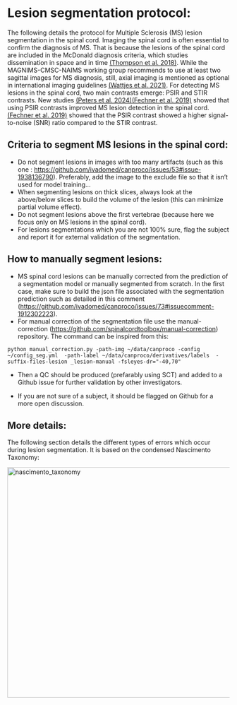 # Lesion segmentation protocol:

The following details the protocol for Multiple Sclerosis (MS) lesion segmentation in the spinal cord.
Imaging the spinal cord is often essential to confirm the diagnosis of MS. That is because the lesions of the spinal cord are included in the McDonald diagnosis criteria, which studies dissemination in space and in time [(Thompson et al. 2018)](https://pubmed.ncbi.nlm.nih.gov/29275977/). While the MAGNIMS-CMSC-NAIMS working group recommends to use at least two sagittal images for MS diagnosis, still, axial imaging is mentioned as optional in international imaging guidelines [(Wattjes et al. 2021)](https://pubmed.ncbi.nlm.nih.gov/34139157/).
For detecting MS lesions in the spinal cord, two main contrasts emerge: PSIR and STIR contrasts. New studies [(Peters et al. 2024)](https://pubmed.ncbi.nlm.nih.gov/38289376/)[(Fechner et al. 2019)](https://pubmed.ncbi.nlm.nih.gov/30679225/) showed that using PSIR contrasts improved MS lesion detection in the spinal cord. [(Fechner et al. 2019)](https://pubmed.ncbi.nlm.nih.gov/30679225/) showed that the PSIR contrast showed a higher signal-to-noise (SNR) ratio compared to the STIR contrast. 

## Criteria to segment MS lesions in the spinal cord:

- Do not segment lesions in images with too many artifacts (such as this one : https://github.com/ivadomed/canproco/issues/53#issue-1938136790). Preferably, add the image to the exclude file so that it isn’t used for model training…
- When segmenting lesions on thick slices, always look at the above/below slices to build the volume of the lesion (this can minimize partial volume effect).
- Do not segment lesions above the first vertebrae (because here we focus only on MS lesions in the spinal cord). 
- For lesions segmentations which you are not 100% sure, flag the subject and report it for external validation of the segmentation.

## How to manually segment lesions:

- MS spinal cord lesions can be manually corrected from the prediction of a segmentation model or manually segmented from scratch. In the first case, make sure to build the json file associated with the segmentation prediction such as detailed in this comment (https://github.com/ivadomed/canproco/issues/73#issuecomment-1912302223). 
- For manual correction of the segmentation file use the manual-correction (https://github.com/spinalcordtoolbox/manual-correction) repository. The command can be inspired from this: 

```console
python manual_correction.py -path-img ~/data/canproco -config ~/config_seg.yml  -path-label ~/data/canproco/derivatives/labels  -suffix-files-lesion _lesion-manual -fsleyes-dr="-40,70"
``` 

- Then a QC should be produced (prefarably using SCT) and added to a Github issue for further validation by other investigators. 

- If you are not sure of a subject, it should be flagged on Github for a more open discussion. 

## More details:
The following section details the different types of errors which occur during lesion segmentation. It is based on the condensed Nascimento Taxonomy:

<img width="522" alt="nascimento_taxonomy" src="https://github.com/ivadomed/canproco/assets/67429280/36d9e45e-4a36-40f0-a4f5-e5f3ea3f06a0">

